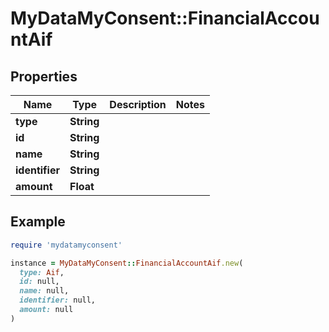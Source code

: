 # MyDataMyConsent::FinancialAccountAif

## Properties

| Name | Type | Description | Notes |
| ---- | ---- | ----------- | ----- |
| **type** | **String** |  |  |
| **id** | **String** |  |  |
| **name** | **String** |  |  |
| **identifier** | **String** |  |  |
| **amount** | **Float** |  |  |

## Example

```ruby
require 'mydatamyconsent'

instance = MyDataMyConsent::FinancialAccountAif.new(
  type: Aif,
  id: null,
  name: null,
  identifier: null,
  amount: null
)
```

